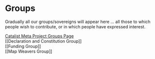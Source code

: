 # Groups
Gradually all our groups/sovereigns will appear here ... all those to which people wish to contribute, or in which people have expressed interest.

[Catalist Meta Project Groups Page](https://www.catalist.network/group-public/lionsberg-meta-project)  
[[Declaration and Constitution Group]]  
[[Funding Group]]  
[[Map Weavers Group]]  
